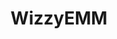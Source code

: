 ---
title: WizzyEMM
category: intern
description: As an intern, I participated in the development of ReactJS components for customer identification through an internal platform.
duration: 2 months (07/2019 - 08/2019)
picture: /content/experiences/wizzyemm.jpg
technologies: ['javascript', 'reactjs']
index: 1
linkText: 'Discover WizzyEMM'
link: 'https://wizyemm.com/'
---
